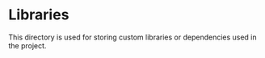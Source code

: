 # Libraries

This directory is used for storing custom libraries or dependencies used in the project.
